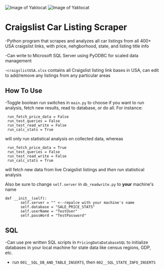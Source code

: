 
![Image of Yaktocat](https://cdn.iconscout.com/icon/free/png-256/craigslist-283553.png)
![Image of Yaktocat](https://freeiconshop.com/wp-content/uploads/edd/car-glyph-side-view.png)


# Craigslist Car Listing Scraper

-Python program that scrapes and analyzes all car listings from all 400+ USA craigslist links, with price, nehgborhood, state, and listing title info

-Can write to Microsoft SQL Server using PyODBC for scaled data management 

-```craigslistUSA.xlsx``` contains all Craigslist listing link bases in USA, can edit to add/remove any listings from any particular areas

## How To Use
-Toggle boolean run switches in ```main.py``` to choose if you want to run analysis, fetch new results, read to database, or do all. For instance: 

 ```
  run_fetch_price_data = False
  run_test_queries = False
  run_test_read_write = False
  run_calc_stats = True
```



will only run statistical analysis on collected data, whereas 


 ```
  run_fetch_price_data = True
  run_test_queries = False
  run_test_read_write = False
  run_calc_stats = True
```
  
will fetch new data from live Craigslist listings and *then* run statistical analysis 

Also be sure to change ```self.server``` in ```db_readwrite.py``` to **your** machine's name

 ```
def __init__(self):
        self.server = "" <--repalce with your machine's name
        self.database = "SALE_PRICE_STATS"
        self.userName = "TestUser"
        self.passWord = "TestPassword"
```

## SQL

-Can use pre written SQL scripts in ```PricingDataDatabaseSQL``` to initialize databases in your local machine for state data like census regions, GDP, etc.

- run ```001__SQL_DB_AND_TABLE_INSERTS```, then ```002__SQL_STATE_INFO_INSERTS```

